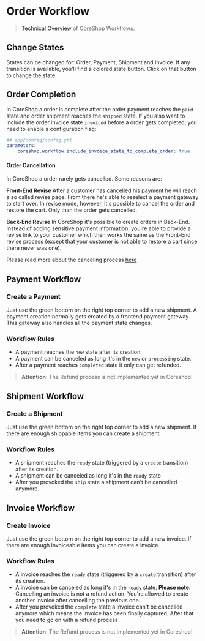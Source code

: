 # Order Workflow

> [Technical Overview](../../03_Development/17_State_Machine) of CoreShop Workflows.

## Change States
States can be changed for: Order, Payment, Shipment and Invoice.
If any transition is available, you'll find a colored state button.
Click on that button to change the state.

## Order Completion
In CoreShop a order is complete after the order payment reaches the `paid` state
and order shipment reaches the `shipped` state. If you also want to include the order invoice state `invoiced`
before a order gets completed, you need to enable a configuration flag:

```yml
## app/config/config.yml
parameters:
    coreshop.workflow.include_invoice_state_to_complete_order: true
```

#### Order Cancellation
In CoreShop a order rarely gets cancelled. Some reasons are:

**Front-End Revise**
After a customer has cancelled his payment he will reach a so called revise page.
From there he's able to reselect a payment gateway to start over. In revise mode, however, it's possible to cancel the order and restore the cart.
Only than the order gets cancelled.

**Back-End Revise**
In CoreShop it's possible to create orders in Back-End. Instead of adding sensitive payment information,
you're able to provide a revise link to your customer which then works the same as the Front-End revise process
(except that your customer is not able to restore a cart since there never was one).

Please read more about the canceling process [here](../../03_Development/17_State_Machine/03_Things_To_Know.md)

## Payment Workflow

### Create a Payment
Just use the green bottom on the right top corner to add a new shipment.
A payment creation normally gets created by a frontend payment gateway.
This gateway also handles all the payment state changes.

### Workflow Rules
- A payment reaches the `new` state after its creation.
- A payment can be canceled as long it's in the `new` or `processing` state.
- After a payment reaches `completed` state it only can get refunded.

> **Attention**: The Refund process is not implemented yet in Coreshop!

## Shipment Workflow

### Create a Shipment
Just use the green bottom on the right top corner to add a new shipment.
If there are enough shippable items you can create a shipment.

### Workflow Rules
- A shipment reaches the `ready` state (triggered by a `create` transition) after its creation.
- A shipment can be canceled as long it's in the `ready` state
- After you provoked the `ship` state a shipment can't be cancelled anymore.

## Invoice Workflow

### Create Invoice
Just use the green bottom on the right top corner to add a new invoice.
If there are enough invoiceable items you can create a invoice.

### Workflow Rules
- A invoice reaches the `ready` state (triggered by a `create` transition) after its creation.
- A invoice can be canceled as long it's in the `ready` state. **Please note**: Cancelling an invoice is not a refund action. You're allowed to create another invoice after cancelling the previous one.
- After you provoked the `complete` state a invoice can't be cancelled anymore which means the invoice has been finally captured. After that you need to go on with a refund process

> **Attention**: The Refund process is not implemented yet in Coreshop!
